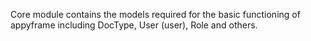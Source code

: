 Core module contains the models required for the basic functioning of appyframe including DocType, User (user), Role and others.